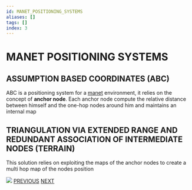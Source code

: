 ```yaml
---
id: MANET_POSITIONING_SYSTEMS
aliases: []
tags: []
index: 3
---
```


# MANET POSITIONING SYSTEMS
## ASSUMPTION BASED COORDINATES (ABC)

ABC is a positioning system for a [manet](MANETS.md) environment, it relies on the concept of **anchor node**.
Each anchor node compute the relative distance between himself and the one-hop nodes around him and maintains an internal map

## TRIANGULATION VIA EXTENDED RANGE AND REDUNDANT ASSOCIATION OF INTERMEDIATE NODES (TERRAIN)

This solution relies on exploiting the maps of the anchor nodes to create a multi hop map of the nodes position

![](Pasted%20image%2020240608190212.png)
[PREVIOUS](TAXONOMY.md) [NEXT](GLOBAL_POSITIONING_SYSTEM.md)
